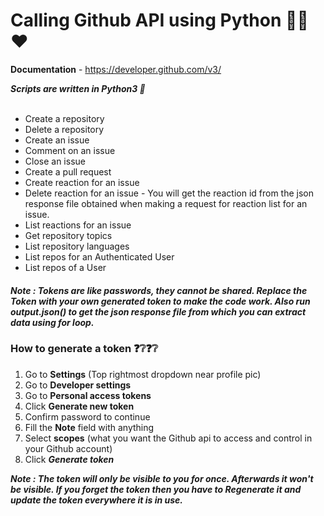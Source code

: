 <h1>Calling Github API using Python 🐍😎❤</h1>

<b>Documentation</b> - https://developer.github.com/v3/

<b><i>Scripts are written in Python3 🐍</i></b><br>
<br>
<ul>
  <li>Create a repository</li>
  <li>Delete a repository</li>
  <li>Create an issue</li>
  <li>Comment on an issue</li>
  <li>Close an issue</li>
  <li>Create a pull request</li>
  <li>Create reaction for an issue</li>
  <li>Delete reaction for an issue - You will get the reaction id from the json response file obtained when making a request for reaction list for an issue.</li>
  <li>List reactions for an issue</li>
  <li>Get repository topics</li>
  <li>List repository languages</li>
  <li>List repos for an Authenticated User</li>
  <li>List repos of a User</li>
</ul>

<h4><i>Note : Tokens are like passwords, they cannot be shared. Replace the Token with your own generated token to make the code work. Also run output.json() to get the json response file from which you can extract data using for loop.</i></h4>

<h3>How to generate a token ❓❔❓❔ </h3>
<ol>
  <li>Go to <b>Settings</b> (Top rightmost dropdown near profile pic)</li>
  <li>Go to <b>Developer settings</b></li>
  <li>Go to <b>Personal access tokens</b></li>
  <li>Click <b>Generate new token</b></li>
  <li>Confirm password to continue</li>
  <li>Fill the <b>Note</b> field with anything</li>
  <li>Select <b>scopes</b> (what you want the Github api to access and control in your Github account)</li>
  <li>Click <b><i>Generate token</i></b></li>
</ol>
<b><i>Note : The token will only be visible to you for once. Afterwards it won't be visible. If you forget the token then you have to Regenerate it and update the token everywhere it is in use.</i></b>
